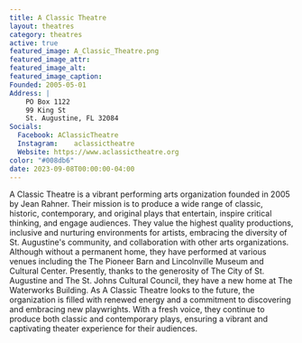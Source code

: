 ```yaml
---
title: A Classic Theatre
layout: theatres
category: theatres
active: true
featured_image: A_Classic_Theatre.png
featured_image_attr:
featured_image_alt:
featured_image_caption:
Founded: 2005-05-01
Address: |
    PO Box 1122
    99 King St
    St. Augustine, FL 32084
Socials: 
  Facebook: AClassicTheatre
  Instagram: 	aclassictheatre
  Website: https://www.aclassictheatre.org
color: "#008db6"
date: 2023-09-08T00:00:00-04:00
---
```

A Classic Theatre is a vibrant performing arts organization founded in 2005 by Jean Rahner. Their mission is to produce a wide range of classic, historic, contemporary, and original plays that entertain, inspire critical thinking, and engage audiences. They value the highest quality productions, inclusive and nurturing environments for artists, embracing the diversity of St. Augustine's community, and collaboration with other arts organizations. Although without a permanent home, they have performed at various venues including the The Pioneer Barn and Lincolnville Museum and Cultural Center. Presently, thanks to the generosity of The City of St. Augustine and The St. Johns Cultural Council, they have a new home at The Waterworks Building. As A Classic Theatre looks to the future, the organization is filled with renewed energy and a commitment to discovering and embracing new playwrights. With a fresh voice, they continue to produce both classic and contemporary plays, ensuring a vibrant and captivating theater experience for their audiences.